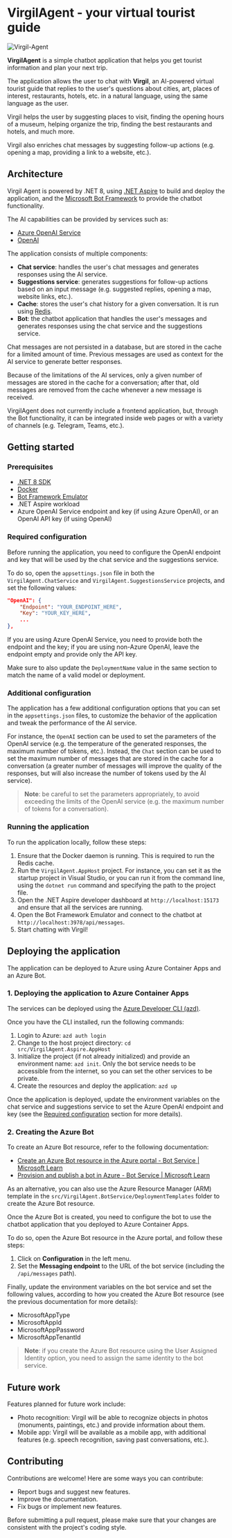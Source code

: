 # VirgilAgent - your virtual tourist guide

![Virgil-Agent](images/virgil-chatbot.png)

**VirgilAgent** is a simple chatbot application that helps you get tourist information and plan your next trip.

The application allows the user to chat with **Virgil**, an AI-powered virtual tourist guide that replies to the user's questions about cities, art, places of interest, restaurants, hotels, etc. in a natural language, using the same language as the user.

Virgil helps the user by suggesting places to visit, finding the opening hours of a museum, helping organize the trip, finding the best restaurants and hotels, and much more.

Virgil also enriches chat messages by suggesting follow-up actions (e.g. opening a map, providing a link to a website, etc.).

## Architecture

Virgil Agent is powered by .NET 8, using [.NET Aspire](https://learn.microsoft.com/en-us/dotnet/aspire/get-started/aspire-overview) to build and deploy the application, and the [Microsoft Bot Framework](https://dev.botframework.com/) to provide the chatbot functionality.

The AI capabilities can be provided by services such as:

- [Azure OpenAI Service](https://azure.microsoft.com/en-us/products/ai-services/openai-service)
- [OpenAI](https://openai.com/)

The application consists of multiple components:

- **Chat service**: handles the user's chat messages and generates responses using the AI service.
- **Suggestions service**: generates suggestions for follow-up actions based on an input message (e.g. suggested replies, opening a map, website links, etc.).
- **Cache**: stores the user's chat history for a given conversation. It is run using [Redis](https://redis.io/).
- **Bot**: the chatbot application that handles the user's messages and generates responses using the chat service and the suggestions service.

Chat messages are not persisted in a database, but are stored in the cache for a limited amount of time. Previous messages are used as context for the AI service to generate better responses.

Because of the limitations of the AI services, only a given number of messages are stored in the cache for a conversation; after that, old messages are removed from the cache whenever a new message is received.

VirgilAgent does not currently include a frontend application, but, through the Bot functionality, it can be integrated inside web pages or with a variety of channels (e.g. Telegram, Teams, etc.).

## Getting started

### Prerequisites

- [.NET 8 SDK](https://dotnet.microsoft.com/download/)
- [Docker](https://www.docker.com/)
- [Bot Framework Emulator](https://github.com/microsoft/BotFramework-Emulator/blob/master/README.md)
- .NET Aspire workload
- Azure OpenAI Service endpoint and key (if using Azure OpenAI), or an OpenAI API key (if using OpenAI)

### Required configuration

Before running the application, you need to configure the OpenAI endpoint and key that will be used by the chat service and the suggestions service.

To do so, open the `appsettings.json` file in both the `VirgilAgent.ChatService` and `VirgilAgent.SuggestionsService` projects, and set the following values:

```json
"OpenAI": {
    "Endpoint": "YOUR_ENDPOINT_HERE",
    "Key": "YOUR_KEY_HERE",
    ...
},
```

If you are using Azure OpenAI Service, you need to provide both the endpoint and the key; if you are using non-Azure OpenAI, leave the endpoint empty and provide only the API key.

Make sure to also update the `DeploymentName` value in the same section to match the name of a valid model or deployment.

### Additional configuration

The application has a few additional configuration options that you can set in the `appsettings.json` files, to customize the behavior of the application and tweak the performance of the AI service.

For instance, the `OpenAI` section can be used to set the parameters of the OpenAI service (e.g. the temperature of the generated responses, the maximum number of tokens, etc.).
Instead, the `Chat` section can be used to set the maximum number of messages that are stored in the cache for a conversation (a greater number of messages will improve the quality of the responses, but will also increase the number of tokens used by the AI service).

> **Note**: be careful to set the parameters appropriately, to avoid exceeding the limits of the OpenAI service (e.g. the maximum number of tokens for a conversation).

### Running the application

To run the application locally, follow these steps:

1. Ensure that the Docker daemon is running. This is required to run the Redis cache.
2. Run the `VirgilAgent.AppHost` project. For instance, you can set it as the startup project in Visual Studio, or you can run it from the command line, using the `dotnet run` command and specifying the path to the project file.
3. Open the .NET Aspire developer dashboard at `http://localhost:15173` and ensure that all the services are running.
4. Open the Bot Framework Emulator and connect to the chatbot at `http://localhost:3978/api/messages`.
5. Start chatting with Virgil!

## Deploying the application

The application can be deployed to Azure using Azure Container Apps and an Azure Bot.

### 1. Deploying the application to Azure Container Apps

The services can be deployed using the [Azure Developer CLI (azd)](https://learn.microsoft.com/en-us/azure/developer/azure-developer-cli/).

Once you have the CLI installed, run the following commands:

1. Login to Azure: `azd auth login`
2. Change to the host project directory: `cd src/VirgilAgent.Aspire.AppHost`
3. Initialize the project (if not already initialized) and provide an environment name: `azd init`. Only the bot service needs to be accessible from the internet, so you can set the other services to be private.
4. Create the resources and deploy the application: `azd up`

Once the application is deployed, update the environment variables on the chat service and suggestions service to set the Azure OpenAI endpoint and key (see the [Required configuration](#required-configuration) section for more details).

### 2. Creating the Azure Bot

To create an Azure Bot resource, refer to the following documentation:

- [Create an Azure Bot resource in the Azure portal - Bot Service | Microsoft Learn](https://learn.microsoft.com/en-us/azure/bot-service/abs-quickstart?view=azure-bot-service-4.0&tabs=userassigned)
- [Provision and publish a bot in Azure - Bot Service | Microsoft Learn](https://learn.microsoft.com/en-us/azure/bot-service/provision-and-publish-a-bot?view=azure-bot-service-4.0&source=recommendations&tabs=userassigned%2Ccsharp)

As an alternative, you can also use the Azure Resource Manager (ARM) template in the `src/VirgilAgent.BotService/DeploymentTemplates` folder to create the Azure Bot resource.

Once the Azure Bot is created, you need to configure the bot to use the chatbot application that you deployed to Azure Container Apps.

To do so, open the Azure Bot resource in the Azure portal, and follow these steps:

1. Click on **Configuration** in the left menu.
2. Set the **Messaging endpoint** to the URL of the bot service (including the `/api/messages` path).

Finally, update the environment variables on the bot service and set the following values, according to how you created the Azure Bot resource (see the previous documentation for more details):

- MicrosoftAppType
- MicrosoftAppId
- MicrosoftAppPassword
- MicrosoftAppTenantId

> **Note**: if you create the Azure Bot resource using the User Assigned Identity option, you need to assign the same identity to the bot service.

## Future work

Features planned for future work include:

- Photo recognition: Virgil will be able to recognize objects in photos (monuments, paintings, etc.) and provide information about them.
- Mobile app: Virgil will be available as a mobile app, with additional features (e.g. speech recognition, saving past conversations, etc.).

## Contributing

Contributions are welcome! Here are some ways you can contribute:

- Report bugs and suggest new features.
- Improve the documentation.
- Fix bugs or implement new features.

Before submitting a pull request, please make sure that your changes are consistent with the project's coding style.

